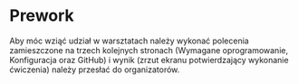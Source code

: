 # Prework

Aby móc wziąć udział w warsztatach należy wykonać polecenia zamieszczone na trzech kolejnych stronach (Wymagane oprogramowanie, Konfiguracja oraz GitHub) i wynik (zrzut ekranu potwierdzający wykonanie ćwiczenia) należy przesłać do organizatorów.
